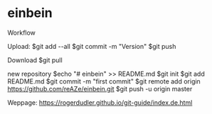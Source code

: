 # einbein
Workflow

Upload:
$git add --all
$git commit -m "Version"
$git push


Download
$git pull


new repository
$echo "# einbein" >> README.md
$git init
$git add README.md
$git commit -m "first commit"
$git remote add origin https://github.com/reAZe/einbein.git
$git push -u origin master


Weppage:
https://rogerdudler.github.io/git-guide/index.de.html


